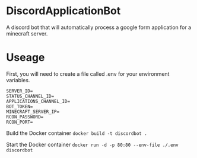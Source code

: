 # DiscordApplicationBot
A discord bot that will automatically process a google form application for a minecraft server.

# Useage
First, you will need to create a file called .env for your environment variables.
```
SERVER_ID=
STATUS_CHANNEL_ID=
APPLICATIONS_CHANNEL_ID=
BOT_TOKEN=
MINECRAFT_SERVER_IP=
RCON_PASSWORD=
RCON_PORT=
```

Build the Docker container
```docker build -t discordbot .```

Start the Docker container
```docker run -d -p 80:80 --env-file ./.env discordbot```
